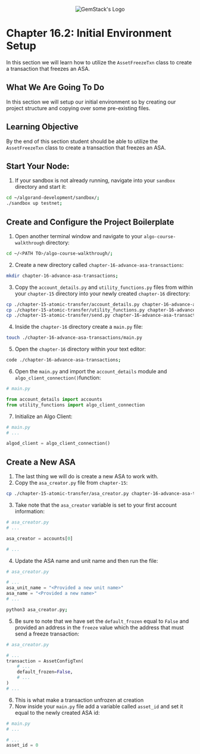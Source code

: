 <p align="center">
  <img
  src="https://camo.githubusercontent.com/e4ac909b3da508a9e5f8f5276359dd0d8a484a30dc58daf2b29755d87aa09b57/68747470733a2f2f67656d737461636b2e696f2f7374617469632f31626135356364376237663639393165633965646262386331343332323533342f30656261302f6c6f676f5f7072696d6172795f737461636b65642e61766966"
  alt="GemStack's Logo"
  />
</p>

# Chapter 16.2: Initial Environment Setup

In this section we will learn how to utilize the `AssetFreezeTxn` class to create a transaction that freezes an ASA.

## What We Are Going To Do

In this section we will setup our initial environment so by creating our project structure and copying over some pre-existing  files.

## Learning Objective

By the end of this section student should be able to utilize the `AssetFreezeTxn` class to create a transaction that freezes an ASA.

## Start Your Node:

1. If your sandbox is not already running, navigate into your `sandbox` directory and start it:
```sh
cd ~/algorand-development/sandbox/;
./sandbox up testnet;
```

## Create and Configure the Project Boilerplate

1. Open another terminal window and navigate to your `algo-course-walkthrough` directory:
```sh
cd ~/<PATH TO>/algo-course-walkthrough/;
```
2. Create a new directory called `chapter-16-advance-asa-transactions`:
```sh
mkdir chapter-16-advance-asa-transactions;
```
3. Copy the `account_details.py` and `utility_functions.py` files from within your `chapter-15` directory into your newly created `chapter-16` directory:
```sh
cp ./chapter-15-atomic-transfer/account_details.py chapter-16-advance-asa-transactions;
cp ./chapter-15-atomic-transfer/utility_functions.py chapter-16-advance-asa-transactions;
cp ./chapter-15-atomic-transfer/send.py chapter-16-advance-asa-transactions;
```
4. Inside the `chapter-16` directory create a `main.py` file:
```sh
touch ./chapter-16-advance-asa-transactions/main.py
```
5. Open the `chapter-16` directory within your text editor:
```sh
code ./chapter-16-advance-asa-transactions;
```
6. Open the `main.py` and import the `account_details` module and `algo_client_connection()`function:
```python
# main.py

from account_details import accounts
from utility_functions import algo_client_connection

```
7. Initialize an Algo Client:
```python
# main.py
# ...

algod_client = algo_client_connection()
```

## Create a New ASA

1. The last thing we will do is create a new ASA to work with.
2. Copy the `asa_creator.py` file from `chapter-15`:
```sh
cp ./chapter-15-atomic-transfer/asa_creator.py chapter-16-advance-asa-transactions;
```
3. Take note that the `asa_creator` variable is set to your first account information:
```python
# asa_creator.py
# ...

asa_creator = accounts[0]

# ...
```
4. Update the ASA name and unit name and then run the file:
```python
# asa_creator.py

# ...
asa_unit_name = "<Provided a new unit name>"
asa_name = "<Provided a new name>"
# ...
```

```sh
python3 asa_creator.py;
```
5. Be sure to note that we have set the `default_frozen` equal to `False` and provided an address in the `freeze` value which the address that must send a freeze transaction:
```python
# asa_creator.py

# ...
transaction = AssetConfigTxn(
    # ...
    default_frozen=False,
    # ...
)
# ...
```
6. This is what make a transaction unfrozen at creation
7. Now inside your `main.py` file add a variable called `asset_id` and set it equal to the newly created ASA id:
```python
# main.py
# ...

# ...
asset_id = 0
```